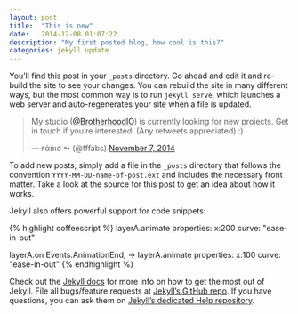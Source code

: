 ```yaml
---
layout: post
title:  "This is new"
date:   2014-12-08 01:07:22
description: "My first posted blog, how cool is this?"
categories: jekyll update
---
```

You’ll find this post in your `_posts` directory. Go ahead and edit it and re-build the site to see your changes. You can rebuild the site in many different ways, but the most common way is to run `jekyll serve`, which launches a web server and auto-regenerates your site when a file is updated.

<blockquote class="twitter-tweet" lang="en" data-link-color="#F26452"><p>My studio (<a href="https://twitter.com/BrotherhoodIO">@BrotherhoodIO</a>) is currently looking for new projects. Get in touch if you’re interested! (Any retweets appreciated) :)</p>&mdash; ғάвισ ↬ (@fffabs) <a href="https://twitter.com/fffabs/status/530722531272323073">November 7, 2014</a></blockquote>
<script async src="{{ site.baseurl }}//platform.twitter.com/widgets.js" charset="utf-8"></script>

To add new posts, simply add a file in the `_posts` directory that follows the convention `YYYY-MM-DD-name-of-post.ext` and includes the necessary front matter. Take a look at the source for this post to get an idea about how it works.

Jekyll also offers powerful support for code snippets:

{% highlight coffeescript %}
layerA.animate
    properties:
        x:200
    curve: "ease-in-out"

layerA.on Events.AnimationEnd, ->
    layerA.animate
        properties:
            x:100
        curve: "ease-in-out"
{% endhighlight %}

Check out the [Jekyll docs][jekyll] for more info on how to get the most out of Jekyll. File all bugs/feature requests at [Jekyll’s GitHub repo][jekyll-gh]. If you have questions, you can ask them on [Jekyll’s dedicated Help repository][jekyll-help].

[jekyll]:      http://jekyllrb.com
[jekyll-gh]:   https://github.com/jekyll/jekyll
[jekyll-help]: https://github.com/jekyll/jekyll-help
